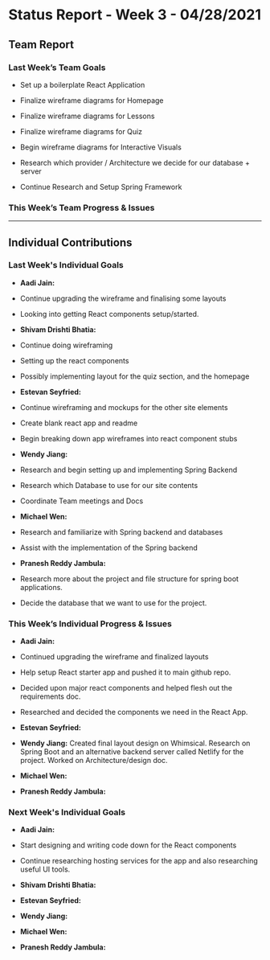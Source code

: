 # Status Report - Week 3 - 04/28/2021

  

## Team Report

<!-- status update for the TA, including an agenda for the project meeting -->

  

### Last Week’s Team Goals

<!-- should be an exact copy of the third section from last week -->

- Set up a boilerplate React Application

- Finalize wireframe diagrams for Homepage

- Finalize wireframe diagrams for Lessons

- Finalize wireframe diagrams for Quiz

- Begin wireframe diagrams for Interactive Visuals

- Research which provider / Architecture we decide for our database + server

- Continue Research and Setup Spring Framework

  

### This Week’s Team Progress & Issues

<!-- what you did, what worked, what you learned, where you had trouble, and where you are stuck. →

  

- [x] Set up a boilerplate React Application

- [x] Finalize wireframe diagrams for Homepage

- [x] Finalize wireframe diagrams for Lessons

- [x] Finalize wireframe diagrams for Quiz

- [ ] Begin wireframe diagrams for Interactive Visuals

- [ ] Research which provider / Architecture we decide for our database + server

- [ ] Continue Research and Setup Spring Framework

  
  

### Next Week's Team Goals

<!-- outline your plans and goals for the following week.

For the team report, this subsection should be higher-level and indicate who is responsible for what tasks. Also, it’s good to include longer-term goals in this list as well, to keep the bigger picture in mind and plan beyond just the next week. -->

  

***

  

## Individual Contributions

  

### Last Week's Individual Goals

  

* **Aadi Jain:**

* Continue upgrading the wireframe and finalising some layouts

* Looking into getting React components setup/started.

  

* **Shivam Drishti Bhatia:**

* Continue doing wireframing

* Setting up the react components

* Possibly implementing layout for the quiz section, and the homepage

  

* **Estevan Seyfried:**

* Continue wireframing and mockups for the other site elements

* Create blank react app and readme

* Begin breaking down app wireframes into react component stubs

  

* **Wendy Jiang:**

* Research and begin setting up and implementing Spring Backend

* Research which Database to use for our site contents

* Coordinate Team meetings and Docs

  

* **Michael Wen:**

* Research and familiarize with Spring backend and databases

* Assist with the implementation of the Spring backend

  

* **Pranesh Reddy Jambula:**

* Research more about the project and file structure for spring boot applications.

* Decide the database that we want to use for the project.

  

### This Week’s Individual Progress & Issues

  

* **Aadi Jain:**

* Continued upgrading the wireframe and finalized layouts

* Help setup React starter app and pushed it to main github repo.

* Decided upon major react components and helped flesh out the requirements doc.

* Researched and decided the components we need in the React App.

  

* **Estevan Seyfried:**

  

* **Wendy Jiang:** Created final layout design on Whimsical. Research on Spring Boot and an alternative backend server called Netlify for the project. Worked on Architecture/design doc.

  

* **Michael Wen:**

  
  

* **Pranesh Reddy Jambula:**

  
  

### Next Week's Individual Goals

<!-- Outline your plans and goals for the following week.

Bullet points are fine. If tasks from one week aren’t yet complete, they should roll over into tasks for the next week -->

* **Aadi Jain:**

* Start designing and writing code down for the React components

* Continue researching hosting services for the app and also researching useful UI tools.

* **Shivam Drishti Bhatia:**

  
  

* **Estevan Seyfried:**

  
  

* **Wendy Jiang:**

  
  

* **Michael Wen:**

  
  

* **Pranesh Reddy Jambula:**
<!--stackedit_data:
eyJoaXN0b3J5IjpbMzQ0MTc1MjcyXX0=
-->